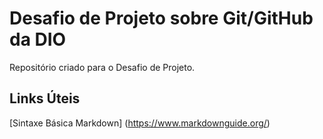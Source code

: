 # Desafio de Projeto sobre Git/GitHub da DIO
Repositório criado para o Desafio de Projeto.

## Links Úteis
[Sintaxe Básica Markdown] (https://www.markdownguide.org/)
